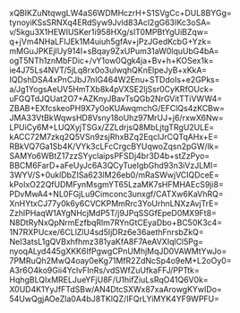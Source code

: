 xQBIKZuNtqwgLW4aS6WDMHczrH+S1SVgCc+DUL8BYGg=
tynoyiKSsSRNXq4ERdSyw9Jvld83Acl2gG63IKc3oSA=
v/5kgu3X1HEWIUSKer1i958HXg/slT0MPBtYgUiBZqw=
q+jVm4NHaLFIJEk1M4uiuh5gfAv+jPzJGedKcbG+Yzk=
mMGuJPKEjlUy914l+sBqay9ZxUPum31aW0lquUbG4bA=
ogT5NTh1znMbFDic+/vY1ow0Qgk4ja+Bv+h+KOSex1k=
ie4J75Ls4NVT/5jLq8rx0o3uIwqhQKnElpeJyB+xKkA=
IQDshDSA4xPnCJbJ7nIG464W2Enu+STDdoIs+e2GPks=
a/Jg1YogsAeUV5HmTXb8k4pVXSE2ljSsr0CyKRfOUck=
uFGQTdJQUat2O7+AZKnyJBavTsQGb2NrGVitTTiVWW4=
ZBAB+EXfcskeoPH9X7y0oKUAwqmchG/EFClQs4zKCBw=
JMA33VtBkWqwsHD8Vsny18oUhz97MrUJ+j6/rxwX6Nw=
LPUiCy6M+LUQXyjTSGx/ZZLdrjsQ8MbLjtgTRgU2ULE=
kACC72M7zkq2Q5VSn9zsjRhxBZq2EqcIJrCQTqAHx+E=
RBkVQ7Ga1Sb4K/VYk3cLFcCrgcBYUqwoZqsn2pGW/Ik=
SAMYo6WBtZ17zzSYyclaipsPFSDj4br3D4b+stZzPyo=
BBCM6FarD+aFeUyJc6A3QCyTueIgbGhd93n3iVzJLMI=
3WYV/S+0uklDbZISa623lM26eb0/mRaSWwjVCIQDceE=
kPoIxO22QfUDMFynMsgmYT65LzaMK7sHFMHAEcS9ji8=
PDvMwA4+NL0FGjLu9Cimconc3unxgf/CATXw6KaVhRQ=
XnHYtxCJ77y0k6y6CVCKPMmRrc3YoUrhnLNXzAvjTrE=
ZzhlPHaqW1AYgNHcjMdP5T/j9JPqSSGfEpeD0MX9Ft8=
N8DtRyNxQpNrmEzfbqRlm7RYnGtCEyaDbo+BC50K3c4=
1N7RXPUcxe/6CLlZlU4sd5IjDRz6e36aethFnrsbZkQ=
NeI3atsL1gQVBxhfhmz381yaKfA8F7AeAVXIqlCl5Pg=
nyoqALyd445gXKK6IfPgwgCPnUMhjMqJD0VAWMtYwJo=
7PMRuQh2MwQ4oay0eKg71MfR2ZdNcSp4o9eM+L2oOy0=
A3r6O4ko9Gii4YclvFInRs/vdSWfZuUfkaFFJ/PPTtk=
HqhgBLQIxMRELJueYFjU8F/U1hifZiuLsRqO41Q6V0k=
X0UD4K1YyJfFTdSBw/AN4DtcSXWx87xaArowgKYwIDo=
54UwQgjAOeZla0A4bJ8TKlQZ/IFQrLYiMYK4YF9WPFU=
